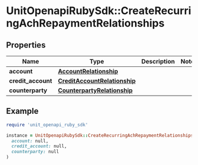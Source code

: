 # UnitOpenapiRubySdk::CreateRecurringAchRepaymentRelationships

## Properties

| Name | Type | Description | Notes |
| ---- | ---- | ----------- | ----- |
| **account** | [**AccountRelationship**](AccountRelationship.md) |  |  |
| **credit_account** | [**CreditAccountRelationship**](CreditAccountRelationship.md) |  |  |
| **counterparty** | [**CounterpartyRelationship**](CounterpartyRelationship.md) |  |  |

## Example

```ruby
require 'unit_openapi_ruby_sdk'

instance = UnitOpenapiRubySdk::CreateRecurringAchRepaymentRelationships.new(
  account: null,
  credit_account: null,
  counterparty: null
)
```

